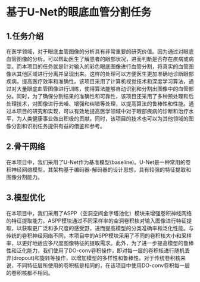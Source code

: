 # 基于U-Net的眼底血管分割任务

## 1.任务介绍

  在医学领域，对于眼底血管图像的分析具有非常重要的研究价值。因为通过对眼底血管图像的分析，可以帮助医生了解患者的眼部状况，进而判断是否存在疾病或病变。而本项目的任务就是针对输入的彩色眼底图像进行血管分割，将真实的血管图像从其他区域进行分离并呈现出来。这样的处理可以方便医生更加准确地诊断眼部疾病，提高医疗效率和准确性。该项目采用了计算机视觉技术和深度学习算法，通过对大量眼底血管图像进行训练，使得算法能够自动识别和分割出图像中的血管部分。同时，为了确保分割结果的准确性和可靠性，该项目还采用了多种预处理和后处理技术，对图像进行去噪、增强和纠错等处理，以提高算法的鲁棒性和性能。通过本项目的研究和实现，可以有效地提高医学领域中对于眼部疾病的诊断和治疗水平，为人类健康事业做出积极的贡献。同时，该项目的技术也可以为其他领域的图像分割和识别任务提供有益的借鉴和参考。

## 2.骨干网络

  在本项目中，我们采用了U-Net作为基准模型(baseline)。U-Net是一种常用的卷积神经网络模型，其架构基于编码器-解码器的设计思想，具有较强的特征提取和图像分割能力。

## 3.模型优化

  在本项目中，我们采用了ASPP（空洞空间金字塔池化）模块来增强卷积神经网络的特征提取能力。ASPP模块通过不同采样率的空洞卷积核对输入图像进行特征提取，以获取更广泛和多尺度的感受野，进而提高模型的分类准确率和泛化性能。与传统的卷积神经网络不同，本项目中的ASPP模块采用了不同的卷积核大小和采样率，以更好地适应多尺度图像特征的提取需求。此外，为了进一步提高模型的鲁棒性和泛化能力，我们使用了DO-conv卷积操作，即对每一层的卷积核进行随机丢弃(dropout)和旋转等操作，以增加模型的多样性和鲁棒性。对于传统卷积核来说，不同特征层所使用的卷积核是相同的，在该项目中使用DO-conv卷积每一层的卷积核都不相同。
